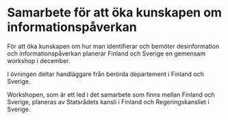 # Samarbete för att öka kunskapen om informationspåverkan

För att öka kunskapen om hur man identifierar och bemöter desinformation och informationspåverkan planerar Finland och Sverige en gemensam workshop i december.

I övningen deltar handläggare från berörda departement i Finland och Sverige.

Workshopen, som är ett led i det samarbete som finns mellan Finland och Sverige, planeras av Statsrådets kansli i Finland och Regeringskansliet i Sverige.
